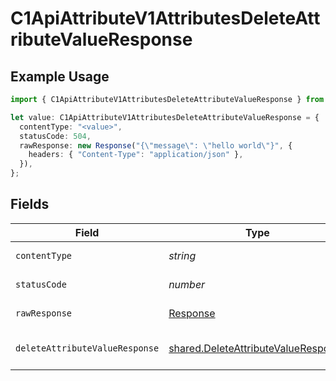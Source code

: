 # C1ApiAttributeV1AttributesDeleteAttributeValueResponse

## Example Usage

```typescript
import { C1ApiAttributeV1AttributesDeleteAttributeValueResponse } from "conductorone-sdk-typescript/sdk/models/operations";

let value: C1ApiAttributeV1AttributesDeleteAttributeValueResponse = {
  contentType: "<value>",
  statusCode: 504,
  rawResponse: new Response("{\"message\": \"hello world\"}", {
    headers: { "Content-Type": "application/json" },
  }),
};
```

## Fields

| Field                                                                                             | Type                                                                                              | Required                                                                                          | Description                                                                                       |
| ------------------------------------------------------------------------------------------------- | ------------------------------------------------------------------------------------------------- | ------------------------------------------------------------------------------------------------- | ------------------------------------------------------------------------------------------------- |
| `contentType`                                                                                     | *string*                                                                                          | :heavy_check_mark:                                                                                | HTTP response content type for this operation                                                     |
| `statusCode`                                                                                      | *number*                                                                                          | :heavy_check_mark:                                                                                | HTTP response status code for this operation                                                      |
| `rawResponse`                                                                                     | [Response](https://developer.mozilla.org/en-US/docs/Web/API/Response)                             | :heavy_check_mark:                                                                                | Raw HTTP response; suitable for custom response parsing                                           |
| `deleteAttributeValueResponse`                                                                    | [shared.DeleteAttributeValueResponse](../../../sdk/models/shared/deleteattributevalueresponse.md) | :heavy_minus_sign:                                                                                | DeleteAttributeValueResponse is the empty response for deleting an attribute value.               |